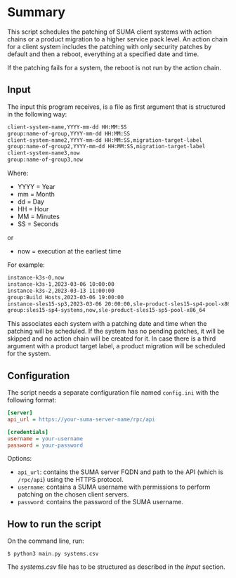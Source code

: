 # Summary
This script schedules the patching of SUMA client systems with action chains or a product migration to a
higher service pack level. An action chain for a client system includes the patching with only security patches by
default and then a reboot, everything at a specified date and time.

If the patching fails for a system, the reboot is not run by the action chain.

## Input

The input this program receives, is a file as first argument that is structured in the following way:

```txt
client-system-name,YYYY-mm-dd HH:MM:SS
group:name-of-group,YYYY-mm-dd HH:MM:SS
client-system-name2,YYYY-mm-dd HH:MM:SS,migration-target-label
group:name-of-group2,YYYY-mm-dd HH:MM:SS,migration-target-label
client-system-name3,now
group:name-of-group3,now
```

Where:

* YYYY = Year
* mm = Month
* dd = Day
* HH = Hour
* MM = Minutes
* SS = Seconds

or

* now = execution at the earliest time

For example:

```txt
instance-k3s-0,now
instance-k3s-1,2023-03-06 10:00:00
instance-k3s-2,2023-03-13 11:00:00
group:Build Hosts,2023-03-06 19:00:00
instance-sles15-sp3,2023-03-06 20:00:00,sle-product-sles15-sp4-pool-x86_64
group:sles15-sp4-systems,now,sle-product-sles15-sp5-pool-x86_64
```

This associates each system with a patching date and time when the patching will be scheduled. If the system has no
pending patches, it will be skipped and no action chain will be created for it. In case there is a third argument
with a product target label, a product migration will be scheduled for the system.

## Configuration

The script needs a separate configuration file named `config.ini` with the following format:

```ini
[server]
api_url = https://your-suma-server-name/rpc/api

[credentials]
username = your-username
password = your-password
```

Options:
* `api_url`: contains the SUMA server FQDN and path to the API (which is `/rpc/api`) using the HTTPS protocol.
* `username`: contains a SUMA username with permissions to perform patching on the chosen client servers.
* `password`: contains the password of the SUMA username.

## How to run the script

On the command line, run:

`$ python3 main.py systems.csv`

The _systems.csv_ file has to be structured as described in the _Input_ section.


